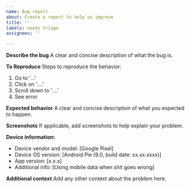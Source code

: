 ```yaml
---
name: Bug report
about: Create a report to help us improve
title: ''
labels: needs triage
assignees: ''

---
```


**Describe the bug**
A clear and concise description of what the bug is.

**To Reproduce**
Steps to reproduce the behavior:
1. Go to '...'
2. Click on '....'
3. Scroll down to '....'
4. See error

**Expected behavior**
A clear and concise description of what you expected to happen.

**Screenshots**
If applicable, add screenshots to help explain your problem.

**Device information:**
 - Device vendor and model: [Google Pixel]
 - Device OS version: [Android Pie (9.0, build date: xx.xx.xxxx)]
 - App version: [x.x.x]
 - Additional info: [Using mobile data when shit goes wrong]

**Additional context**
Add any other context about the problem here.

